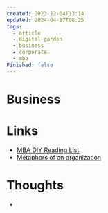 ```yaml
---
created: 2023-12-04T13:14
updated: 2024-04-17T08:25
tags:
  - article
  - digital-garden
  - business
  - corporate
  - mba
Finished: false
---
```

# Business



# Links
- [MBA DIY Reading List](https://chrisstoneman.medium.com/diy-mba-my-reading-list-f7699bd7d0c6)
- [Metaphors of an organization](https://www.ribbonfarm.com/2010/07/13/the-eight-metaphors-of-organization/)

# Thoughts 
- 


